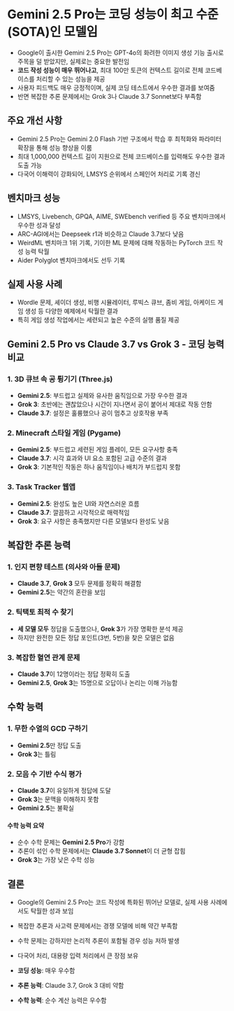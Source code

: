 # Gemini 2.5 Pro는 코딩 성능이 최고 수준(SOTA)인 모델임


* Google이 출시한 Gemini 2.5 Pro는 GPT-4o의 화려한 이미지 생성 기능 출시로 주목을 덜 받았지만, 실제로는 중요한 발전임
* **코드 작성 성능이 매우 뛰어나고**, 최대 100만 토큰의 컨텍스트 길이로 전체 코드베이스를 처리할 수 있는 성능을 제공
* 사용자 피드백도 매우 긍정적이며, 실제 코딩 테스트에서 우수한 결과를 보여줌
* 반면 복잡한 추론 문제에서는 Grok 3나 Claude 3.7 Sonnet보다 부족함

주요 개선 사항
--------

* Gemini 2.5 Pro는 Gemini 2.0 Flash 기반 구조에서 학습 후 최적화와 파라미터 확장을 통해 성능 향상을 이룸
* 최대 1,000,000 컨텍스트 길이 지원으로 전체 코드베이스를 입력해도 우수한 결과 도출 가능
* 다국어 이해력이 강화되어, LMSYS 순위에서 스페인어 처리로 기록 경신

벤치마크 성능
-------

* LMSYS, Livebench, GPQA, AIME, SWEbench verified 등 주요 벤치마크에서 우수한 성과 달성
* ARC-AGI에서는 Deepseek r1과 비슷하고 Claude 3.7보다 낮음
* WeirdML 벤치마크 1위 기록, 기이한 ML 문제에 대해 작동하는 PyTorch 코드 작성 능력 탁월
* Aider Polyglot 벤치마크에서도 선두 기록

실제 사용 사례
--------

* Wordle 문제, 셰이더 생성, 비행 시뮬레이터, 루빅스 큐브, 좀비 게임, 아케이드 게임 생성 등 다양한 예제에서 탁월한 결과
* 특히 게임 생성 작업에서는 세련되고 높은 수준의 실행 품질 제공

Gemini 2.5 Pro vs Claude 3.7 vs Grok 3 - 코딩 능력 비교
-------------------------------------------------

### 1. 3D 큐브 속 공 튕기기 (Three.js)

* **Gemini 2.5**: 부드럽고 실제와 유사한 움직임으로 가장 우수한 결과
* **Grok 3**: 초반에는 괜찮았으나 시간이 지나면서 공이 붙어서 제대로 작동 안함
* **Claude 3.7**: 설정은 훌륭했으나 공이 멈추고 상호작용 부족

### 2. Minecraft 스타일 게임 (Pygame)

* **Gemini 2.5**: 부드럽고 세련된 게임 플레이, 모든 요구사항 충족
* **Claude 3.7**: 시각 효과와 UI 요소 포함된 고급 수준의 결과
* **Grok 3**: 기본적인 작동은 하나 움직임이나 배치가 부드럽지 못함

### 3. Task Tracker 웹앱

* **Gemini 2.5**: 완성도 높은 UI와 자연스러운 흐름
* **Claude 3.7**: 깔끔하고 시각적으로 매력적임
* **Grok 3**: 요구 사항은 충족했지만 다른 모델보다 완성도 낮음

복잡한 추론 능력
---------

### 1. 인지 편향 테스트 (의사와 아들 문제)

* **Claude 3.7**, **Grok 3** 모두 문제를 정확히 해결함
* **Gemini 2.5**는 약간의 혼란을 보임

### 2. 틱택토 최적 수 찾기

* **세 모델 모두** 정답을 도출했으나, **Grok 3**가 가장 명확한 분석 제공
* 하지만 완전한 모든 정답 포인트(3번, 5번)을 찾은 모델은 없음

### 3. 복잡한 혈연 관계 문제

* **Claude 3.7**이 12명이라는 정답 정확히 도출
* **Gemini 2.5**, **Grok 3**는 15명으로 오답이나 논리는 이해 가능함

수학 능력
-----

### 1. 무한 수열의 GCD 구하기

* **Gemini 2.5**만 정답 도출
* **Grok 3**는 틀림

### 2. 모음 수 기반 수식 평가

* **Claude 3.7**이 유일하게 정답에 도달
* **Grok 3**는 문맥을 이해하지 못함
* **Gemini 2.5**는 불확실

#### 수학 능력 요약

* 순수 수학 문제는 **Gemini 2.5 Pro**가 강함
* 추론이 섞인 수학 문제에서는 **Claude 3.7 Sonnet**이 더 균형 잡힘
* **Grok 3**는 가장 낮은 수학 성능

결론
--

* Google의 Gemini 2.5 Pro는 코드 작성에 특화된 뛰어난 모델로, 실제 사용 사례에서도 탁월한 성과 보임
* 복잡한 추론과 사고력 문제에서는 경쟁 모델에 비해 약간 부족함
* 수학 문제는 강하지만 논리적 추론이 포함될 경우 성능 저하 발생
* 다국어 처리, 대용량 입력 처리에서 큰 장점 보유

* **코딩 성능**: 매우 우수함
* **추론 능력**: Claude 3.7, Grok 3 대비 약함
* **수학 능력**: 순수 계산 능력은 우수함
